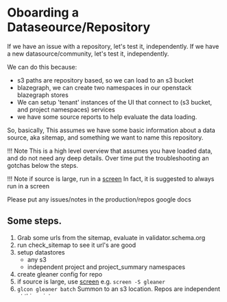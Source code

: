 # Oboarding a Dataseource/Repository

If we have an issue with a repository, let's test it, independently.
If we have a new datasource/community, let's test it, independently.

We can do this because:

* s3 paths are repository based, so we can load to an s3 bucket
* blazegraph, we can create two namespaces in our openstack blazegraph stores
* We can setup 'tenant' instances of the UI that connect to  (s3 bucket, and project namespaces) services
* we have some source reports to help evaluate the data loading.

So, basically, This assumes we have some basic information about a data source, aka sitemap, and something we want to 
name this repository.

!!! Note
    This is a high level overview that assumes you have loaded data, and do not need any deep details.
    Over time put the troubleshooting an gotchas below the steps.

!!! Note
    if source is large, run in a [screen](using_screen_for_manual_loading.md)
    In fact, it is suggested to always run in a screen

Please put any issues/notes in the production/repos google docs

## Some steps.

1. Grab some urls from the sitemap, evaluate in validator.schema.org
3. run check_sitemap to see it url's are good
3. setup datastores
    * any s3
    * independent project and project_summary namespaces
2. create gleaner config for repo
2.   if source is large,  use [screen](using_screen_for_manual_loading.md) e.g. `screen -S gleaner`
3. `glcon gleaner batch` Summon to an s3 location. Repos are independent at this point.
    *  did we suggest runing in a [screen](using_screen_for_manual_loading.md)
4. evaluate summon. Look at jsonld. Do they seem like they got loaded?
    * thought: do we need a tool to pull a specific url from s3? could filter the listSummonedUrls, we do have getOringalUrl
    * run missing stats... may need an option to just check the sitemap>summon portion
5. `glcon nabu prefix` if these look good, then 
    *  did we suggest runing in a [screen](using_screen_for_manual_loading.md)
    * there needs to be a note about using `glcon nabu release --cfgName CONFIG`, and how to upload the quads
6. run `graph_stats` and `missing...`
    * graph stats report needs to be updated to include [all/repo]_count_types_top_level.sparql, 
7. check reports
9. feel free to run repo_urn_w_types_toplevel.sparql
9. run summarize_* to populate summary
9. create a facets configuration for the project, upload to portainer, and create stack of tenant containers to run against the project and project_summary namespaces
10. via UI run queries to see that it works.
    * humm, add a simple query tester to scripts
11. Review with team
12. review with datasource
13. add to production sources

### Evaluating with validator
what to look for

### evaluating summon
What to look for

### Evaluating graph and missing reports
What to look for

### How to test the UI

keywords:
* data
* repository keywords
